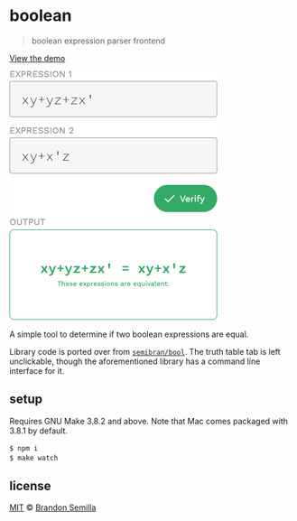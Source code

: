 # boolean
> boolean expression parser frontend

[View the demo][demo]

![boolean](./equal.png)

A simple tool to determine if two boolean expressions are equal.

Library code is ported over from [`semibran/bool`][bool]. The truth table tab is left unclickable, though the aforementioned library has a command line interface for it.

## setup
Requires GNU Make 3.8.2 and above. Note that Mac comes packaged with 3.8.1 by default.
```sh
$ npm i
$ make watch
```

## license
[MIT](https://opensource.org/licenses/MIT) © [Brandon Semilla](https://git.io/semibran)

[bool]: https://github.com/semibran/bool
[demo]: https://semibran.github.io/boolean
